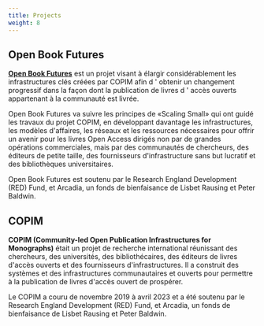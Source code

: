 ```yaml
---
title: Projects
weight: 8
---
```


## Open Book Futures

**[Open Book Futures](http://openbookfutures.copim.ac.uk/)** est un projet visant à élargir considérablement les infrastructures clés créées par COPIM afin d ' obtenir un changement progressif dans la façon dont la publication de livres d ' accès ouverts appartenant à la communauté est livrée.

Open Book Futures va suivre les principes de «Scaling Small» qui ont guidé les travaux du projet COPIM, en développant davantage les infrastructures, les modèles d'affaires, les réseaux et les ressources nécessaires pour offrir un avenir pour les livres Open Access dirigés non par de grandes opérations commerciales, mais par des communautés de chercheurs, des éditeurs de petite taille, des fournisseurs d'infrastructure sans but lucratif et des bibliothèques universitaires.

Open Book Futures est soutenu par le Research England Development (RED) Fund, et Arcadia, un fonds de bienfaisance de Lisbet Rausing et Peter Baldwin.

## COPIM

**COPIM (Community-led Open Publication Infrastructures for Monographs)** était un projet de recherche international réunissant des chercheurs, des universités, des bibliothécaires, des éditeurs de livres d'accès ouverts et des fournisseurs d'infrastructures. Il a construit des systèmes et des infrastructures communautaires et ouverts pour permettre à la publication de livres d'accès ouvert de prospérer.

Le COPIM a couru de novembre 2019 à avril 2023 et a été soutenu par le Research England Development (RED) Fund, et Arcadia, un fonds de bienfaisance de Lisbet Rausing et Peter Baldwin.